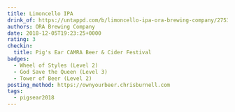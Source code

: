 ```yaml
---
title: Limoncello IPA
drink_of: https://untappd.com/b/limoncello-ipa-ora-brewing-company/2753476
authors: ORA Brewing Company
date: 2018-12-05T19:23:25+0000
rating: 3
checkin:
  title: Pig's Ear CAMRA Beer & Cider Festival
badges:
  - Wheel of Styles (Level 2)
  - God Save the Queen (Level 3)
  - Tower of Beer (Level 2)
posting_method: https://ownyourbeer.chrisburnell.com
tags:
  - pigsear2018
---
```

